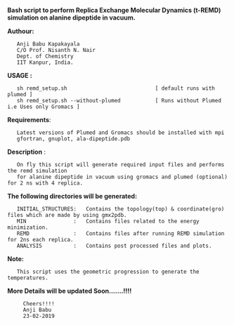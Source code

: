 
**Bash script to perform Replica Exchange Molecular Dynamics (t-REMD) simulation on alanine dipeptide in vacuum.**

   **Authour:**
   
       Anji Babu Kapakayala
       C/O Prof. Nisanth N. Nair
       Dept. of Chemistry
       IIT Kanpur, India.
       
                      
   **USAGE :**    
                         
       sh remd_setup.sh                            [ default runs with plumed ]
       sh remd_setup.sh --without-plumed           [ Runs without Plumed i.e Uses only Gromacs ] 
       
       
   **Requirements**:     
   
       Latest versions of Plumed and Gromacs should be installed with mpi
       gfortran, gnuplot, ala-dipeptide.pdb
                          
             
   **Description** :   
   
       On fly this script will generate required input files and performs the remd simulation
       for alanine dipeptide in vacuum using gromacs and plumed (optional) for 2 ns with 4 replica.
             
   **The following directories will be generated:**
             
       INITIAL_STRUCTURES:   Contains the topology(top) & coordinate(gro) files which are made by using gmx2pdb.
       MIN               :   Contains files related to the energy minimization.
       REMD              :   Contains files after running REMD simulation for 2ns each replica.
       ANALYSIS          :   Contains post processed files and plots.
             
             
   **Note:**
           
       This script uses the geometric progression to generate the temperatures.
           
                    
   **More Details will be updated Soon.......!!!!**
                
         Cheers!!!!
         Anji Babu
         23-02-2019
